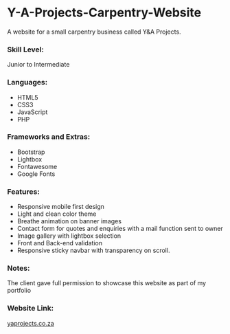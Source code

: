 # Y-A-Projects-Carpentry-Website
A website for a small carpentry business called Y&A Projects.
### Skill Level:
Junior to Intermediate
### Languages:
- HTML5
- CSS3
- JavaScript
- PHP
### Frameworks and Extras:
- Bootstrap
- Lightbox
- Fontawesome
- Google Fonts
### Features:
- Responsive mobile first design
- Light and clean color theme
- Breathe animation on banner images
- Contact form for quotes and enquiries with a mail function sent to owner
- Image gallery with lightbox selection
- Front and Back-end validation
- Responsive sticky navbar with transparency on scroll.
### Notes:
The client gave full permission to showcase this website as part of my portfolio
### Website Link:
[yaprojects.co.za](http://www.yaprojects.co.za)

